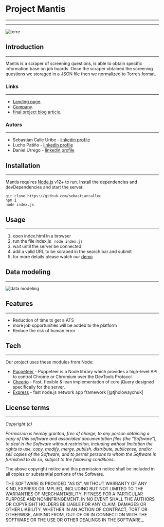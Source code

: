 # Project Mantis
---
---
![torre](https://torre-media.s3-us-west-2.amazonaws.com/subtorres/Gig/torre.png)


## Introduction
---
Mantis is a scraper of screening questions, is able to obtain specific information base on job boards.
Once the scraper obtained the screening questions we storaged in a JSON file then we normalized to Torre’s format. 

### Links
---
* [Landing page](https://new-landing-page-mantis.vercel.app/).
* [Company](https://torre.co/).
* [final project blog article](https://torre.co/).

### Autors
---
* Sebastian Calle Uribe  -  [linkedin profile](https://www.linkedin.com/in/sebastiancalleu/)
* Lucho Patiño  -  [linkedin profile](https://www.linkedin.com/in/devlucho/)
* Daniel Urrego  -  [linkedin profile](https://www.linkedin.com/in/jdanielue/)

## Installation
---
Mantis requires [Node.js](https://nodejs.org/) v12+ to run.
Install the dependencies and devDependencies and start the server.

```
git clone https://github.com/sebastiancalleu
npm i
node index.js
```

## Usage
---
1. open index.html in a browser
2. run the file index.js ``` node index.js```
3. wait until the server be connected
4. add a valid URL to be scraped in the search bar and submit
5. for more details please watch our [demo](https://youtu.be/u8jezH1_hcw)


## Data modeling
---
![data modeling](https://i.ibb.co/phKZD2B/data.jpg)

## Features
---
- Reduction of time to get a ATS
- more job opportunities will be added to the platform
- Reduce the risk of human error 

## Tech
---
Our project uses these modules from Node:

- [Puppeteer](https://pptr.dev/) - Puppeteer is a Node library which provides a high-level API to control Chrome or Chromium over the DevTools Protocol
- [Cheerio](https://cheerio.js.org/) - Fast, flexible & lean implementation of core jQuery designed specifically for the server.
- [Express](https://expressjs.com/) - fast node.js network app framework [@tjholowaychuk]

## License terms
---
_Copyright (c) <year> <copyright holders>_

_Permission is hereby granted, free of charge, to any person obtaining a copy
of this software and associated documentation files (the "Software"), to deal
in the Software without restriction, including without limitation the rights
to use, copy, modify, merge, publish, distribute, sublicense, and/or sell
copies of the Software, and to permit persons to whom the Software is
furnished to do so, subject to the following conditions:_

The above copyright notice and this permission notice shall be included in all
copies or substantial portions of the Software.

THE SOFTWARE IS PROVIDED "AS IS", WITHOUT WARRANTY OF ANY KIND, EXPRESS OR
IMPLIED, INCLUDING BUT NOT LIMITED TO THE WARRANTIES OF MERCHANTABILITY,
FITNESS FOR A PARTICULAR PURPOSE AND NONINFRINGEMENT. IN NO EVENT SHALL THE
AUTHORS OR COPYRIGHT HOLDERS BE LIABLE FOR ANY CLAIM, DAMAGES OR OTHER
LIABILITY, WHETHER IN AN ACTION OF CONTRACT, TORT OR OTHERWISE, ARISING FROM,
OUT OF OR IN CONNECTION WITH THE SOFTWARE OR THE USE OR OTHER DEALINGS IN THE
SOFTWARE._
